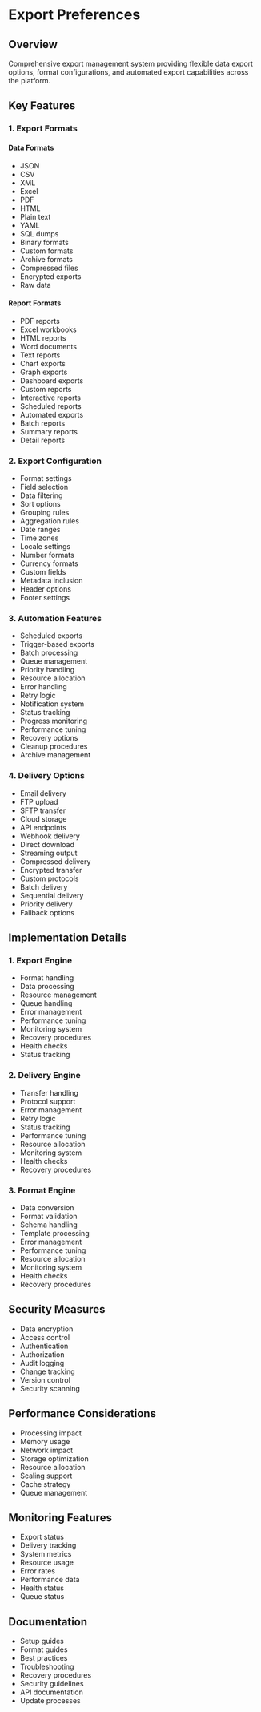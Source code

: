 # Export Preferences

## Overview

Comprehensive export management system providing flexible data export options, format configurations, and automated export capabilities across the platform.

## Key Features

### 1. Export Formats

#### Data Formats

- JSON
- CSV
- XML
- Excel
- PDF
- HTML
- Plain text
- YAML
- SQL dumps
- Binary formats
- Custom formats
- Archive formats
- Compressed files
- Encrypted exports
- Raw data

#### Report Formats

- PDF reports
- Excel workbooks
- HTML reports
- Word documents
- Text reports
- Chart exports
- Graph exports
- Dashboard exports
- Custom reports
- Interactive reports
- Scheduled reports
- Automated exports
- Batch reports
- Summary reports
- Detail reports

### 2. Export Configuration

- Format settings
- Field selection
- Data filtering
- Sort options
- Grouping rules
- Aggregation rules
- Date ranges
- Time zones
- Locale settings
- Number formats
- Currency formats
- Custom fields
- Metadata inclusion
- Header options
- Footer settings

### 3. Automation Features

- Scheduled exports
- Trigger-based exports
- Batch processing
- Queue management
- Priority handling
- Resource allocation
- Error handling
- Retry logic
- Notification system
- Status tracking
- Progress monitoring
- Performance tuning
- Recovery options
- Cleanup procedures
- Archive management

### 4. Delivery Options

- Email delivery
- FTP upload
- SFTP transfer
- Cloud storage
- API endpoints
- Webhook delivery
- Direct download
- Streaming output
- Compressed delivery
- Encrypted transfer
- Custom protocols
- Batch delivery
- Sequential delivery
- Priority delivery
- Fallback options

## Implementation Details

### 1. Export Engine

- Format handling
- Data processing
- Resource management
- Queue handling
- Error management
- Performance tuning
- Monitoring system
- Recovery procedures
- Health checks
- Status tracking

### 2. Delivery Engine

- Transfer handling
- Protocol support
- Error management
- Retry logic
- Status tracking
- Performance tuning
- Resource allocation
- Monitoring system
- Health checks
- Recovery procedures

### 3. Format Engine

- Data conversion
- Format validation
- Schema handling
- Template processing
- Error management
- Performance tuning
- Resource allocation
- Monitoring system
- Health checks
- Recovery procedures

## Security Measures

- Data encryption
- Access control
- Authentication
- Authorization
- Audit logging
- Change tracking
- Version control
- Security scanning

## Performance Considerations

- Processing impact
- Memory usage
- Network impact
- Storage optimization
- Resource allocation
- Scaling support
- Cache strategy
- Queue management

## Monitoring Features

- Export status
- Delivery tracking
- System metrics
- Resource usage
- Error rates
- Performance data
- Health status
- Queue status

## Documentation

- Setup guides
- Format guides
- Best practices
- Troubleshooting
- Recovery procedures
- Security guidelines
- API documentation
- Update processes
